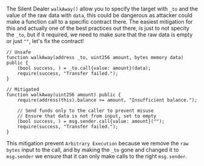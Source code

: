 The Silent Dealer `walkAway()` allow you to specify the target with `_to` and the value of the raw data with `data`, this could be dangerous as attacker could make a function call to a specific contract there. The easiest mitigation for this and actually one of the best practices out there, is just to not specity the `_to`, but if it required, we need to make sure that the raw data is empty or just `""`, let's fix the contract!

```solidity
// Unsafe
function walkAway(address _to, uint256 amount, bytes memory data) public {
    (bool success, ) = _to.call{value: amount}(data);
    require(success, "Transfer failed.");
}

// Mitigated
function walkAway(uint256 amount) public {
    require(address(this).balance >= amount, "Insufficient balance.");

    // Send funds only to the caller to prevent misuse
    // Ensure that data is not from input, set to empty
    (bool success, ) = msg.sender.call{value: amount}("");
    require(success, "Transfer failed.");
}
```

This mitigation prevent `Arbitrary Execution` because we remove the `raw bytes` input to the call, and by making the `_to` gone and changed it to `msg.sender` we ensure that it can only make calls to the right `msg.sender`.
